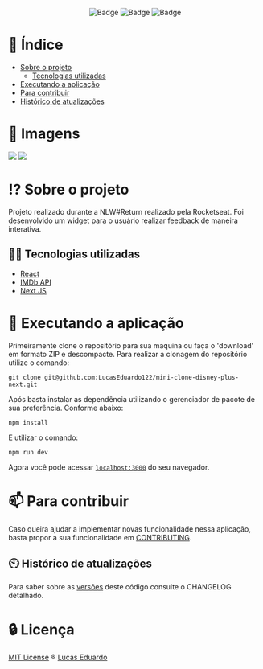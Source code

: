 
<div align="center">


![Badge](https://img.shields.io/badge/NEXTJS-v12.1.6-blue?style=flat&color=298BF9&labelColor=000000&logo=Next.js)
![Badge](https://img.shields.io/badge/REACT-v18.1.0-blue?style=flat&color=298BF9&labelColor=000000&logo=REACT)
![Badge](https://img.shields.io/badge/IMDB-vlatest-blue?style=flat&color=298BF9&labelColor=000000&logo=IMDb)


</div>

# :page_with_curl: Índice

* [Sobre o projeto](#interrobang-sobre-o-projeto)
  - [Tecnologias utilizadas](#-tecnologias-utilizadas)
* [Executando a aplicação](#rocket-executando-a-aplicação)
* [Para contribuir](#mailbox-para-contribuir)
* [Histórico de atualizações](#clock10-histórico-de-atualizações)

# :ticket: Imagens

![](https://media.discordapp.net/attachments/571752920685477889/984849637468946432/disney1.PNG?width=1210&height=634)
![](https://media.discordapp.net/attachments/571752920685477889/984849638144237688/disney2.PNG?width=1208&height=635)

# :interrobang: Sobre o projeto

Projeto realizado durante a NLW#Return realizado pela Rocketseat. Foi desenvolvido um widget para o usuário realizar feedback de maneira interativa.
## 🧑‍💻 Tecnologias utilizadas

- [React](https://reactjs.org)
- [IMDb API](https://imdb-api.com/API)
- [Next JS](https://nextjs.org/)
# :rocket: Executando a aplicação

Primeiramente clone o repositório para sua maquina ou faça o 'download' em formato ZIP e descompacte. Para realizar a clonagem do repositório utilize o comando:

    git clone git@github.com:LucasEduardo122/mini-clone-disney-plus-next.git

Após basta instalar as dependência utilizando o gerenciador de pacote de sua preferência. Conforme abaixo:

    npm install

E utilizar o comando:

    npm run dev

Agora você pode acessar [`localhost:3000`](http://localhost:3000) do seu navegador.
# :mailbox: Para contribuir

Caso queira ajudar a implementar novas funcionalidade nessa aplicação, basta propor a sua funcionalidade em [CONTRIBUTING](https://github.com/LucasEduardo122/mini-clone-disney-plus-next/blob/main/CONTRIBUTING.md).
## :clock10: Histórico de atualizações

Para saber sobre as [versões](https://github.com/LucasEduardo122/mini-clone-disney-plus-next/releases) deste código consulte o CHANGELOG detalhado.

# :lock: Licença

[MIT License](https://github.com/LucasEduardo122/mini-clone-disney-plus-next/blob/main/LICENCE.md) ® [Lucas Eduardo](https://github.com/LucasEduardo122)

